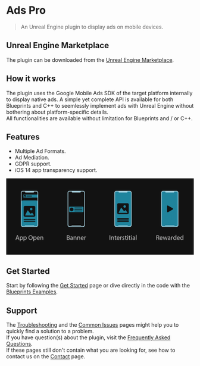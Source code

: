 # Ads Pro

> An Unreal Engine plugin to display ads on mobile devices.

## Unreal Engine Marketplace
The plugin can be downloaded from the [Unreal Engine Marketplace](https://www.unrealengine.com/marketplace/en-US/product/003c2267b99c461d833b3664ee5552ee).

## How it works
The plugin uses the Google Mobile Ads SDK of the target platform internally to display native ads. A simple yet complete API is available for both Blueprints
and C++ to seemlessly implement ads with Unreal Engine without bothering about platform-specific details.  
All functionalities are available without limitation for Blueprints and / or C++.

## Features
- Multiple Ad Formats.
- Ad Mediation.
- GDPR support.
- iOS 14 app transparency support.

![Features](_images/Features.png)

## Get Started
Start by following the [Get Started](/getstarted) page or dive directly in the code with the [Blueprints Examples](/blueprintexamples).

## Support
The [Troubleshooting](/troubleshooting) and the [Common Issues](/commonissues) pages might help you to quickly find a solution to a problem.  
If you have question(s) about the plugin, visit the [Frequently Asked Questions](/frequentlyaskedquestions).  
If these pages still don't contain what you are looking for, see how to contact us on the [Contact](/contact) page.
 
